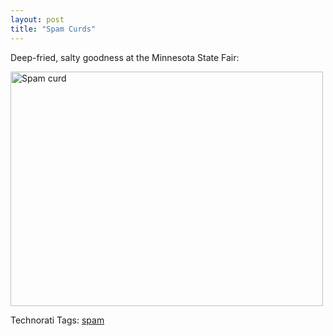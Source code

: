 ```yaml
---
layout: post
title: "Spam Curds"
---
```


<p>Deep-fried, salty goodness at the Minnesota State Fair:</p>
  
<p><a title="Spam curd by kindohm, on Flickr" href="http://www.flickr.com/photos/kindohm/2790785169/" target="_blank"><img height="375" alt="Spam curd" src="http://farm4.static.flickr.com/3038/2790785169_7230d9851c.jpg" width="500" border="0" /></a></p>
  
<div class="tags" id="scid:0767317B-992E-4b12-91E0-4F059A8CECA8:29f6e91b-c39f-4226-8275-19d60f83e1f1">Technorati Tags: <a href="http://technorati.com/tags/spam" target="_blank" rel="tag">spam</a></div> 
